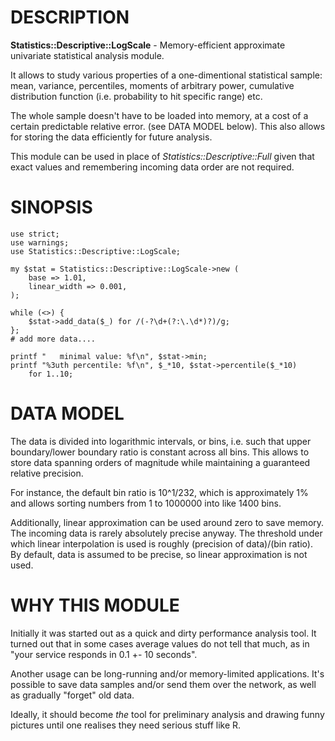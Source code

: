 # DESCRIPTION

**Statistics::Descriptive::LogScale** - Memory-efficient approximate
univariate statistical analysis module.

It allows to study various properties of a one-dimentional statistical sample:
mean, variance, percentiles, moments of arbitrary power,
cumulative distribution function (i.e. probability to hit specific range) etc.

The whole sample doesn't have to be loaded into memory,
at a cost of a certain predictable relative error.
(see DATA MODEL below).
This also allows for storing the data efficiently for future analysis.

This module can be used in place of  _Statistics::Descriptive::Full_
given that exact values and remembering incoming data order are not required.

# SINOPSIS

	use strict;
	use warnings;
    use Statistics::Descriptive::LogScale;

    my $stat = Statistics::Descriptive::LogScale->new (
        base => 1.01,
        linear_width => 0.001,
    );

	while (<>) {
		$stat->add_data($_) for /(-?\d+(?:\.\d*)?)/g;
	};
    # add more data....

	printf "   minimal value: %f\n", $stat->min;
    printf "%3uth percentile: %f\n", $_*10, $stat->percentile($_*10)
		for 1..10;

# DATA MODEL

The data is divided into logarithmic intervals, or bins, i.e.
such that upper boundary/lower boundary ratio is constant across all bins.
This allows to store data spanning orders of magnitude
while maintaining a guaranteed relative precision.

For instance, the default bin ratio is 10^1/232, which is approximately 1%
and allows sorting numbers from 1 to 1000000 into like 1400 bins.

Additionally, linear approximation can be used around zero to save memory.
The incoming data is rarely absolutely precise anyway.
The threshold under which linear interpolation is used is roughly
(precision of data)/(bin ratio).
By default, data is assumed to be precise, so linear approximation is not used.

# WHY THIS MODULE

Initially it was started out as a quick and dirty performance analysis tool.
It turned out that in some cases average values do not tell that much,
as in "your service responds in 0.1 +- 10 seconds".

Another usage can be long-running and/or memory-limited applications.
It's possible to save data samples and/or send them over the network,
as well as gradually "forget" old data.

Ideally, it should become *the* tool for preliminary analysis and drawing
funny pictures until one realises they need serious stuff like R.
